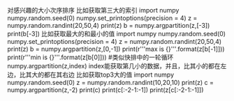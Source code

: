 对感兴趣的大小次序排序
比如获取第三大的索引
import numpy
numpy.random.seed(0)
numpy.set_printoptions(precision = 4)
z = numpy.random.randint(20,50,4)
print(z)
b = numpy.argpartition(z,[-3])
print(b[-3])
比如获取最大的和最小的值
import numpy
numpy.random.seed(0)
numpy.set_printoptions(precision = 4)
z = numpy.random.randint(20,50,4)
print(z)
b = numpy.argpartition(z,[0,-1])
print(r'''max is {}'''.format(z[b[-1]]))
print(r'''min is {}'''.format(z[b[0]]))
#类似快排中的一轮循环
numpy.argpartition(z,index)
index能获取第几小的数据，并且，比其小的都在左边，比其大的都在其右边
比如获取top3大的值
import numpy
numpy.random.seed(0)
z = numpy.random.randint(10,20,10)
print(z)
c = numpy.argpartition(z,-2)
print(c)
print(c[:-2-1:-1])
print(z[c[:-2-1:-1]])
